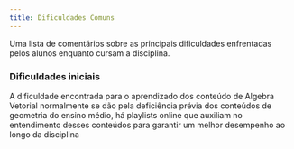 ```yaml
---
title: Dificuldades Comuns
---
```


Uma lista de comentários sobre as principais dificuldades enfrentadas pelos alunos enquanto cursam a disciplina.

### Dificuldades iniciais
A dificuldade encontrada para o aprendizado dos conteúdo de Algebra Vetorial normalmente se dão pela deficiência prévia dos conteúdos de geometria do ensino médio, há playlists online que auxiliam no entendimento desses conteúdos para garantir um melhor desempenho ao longo da disciplina
